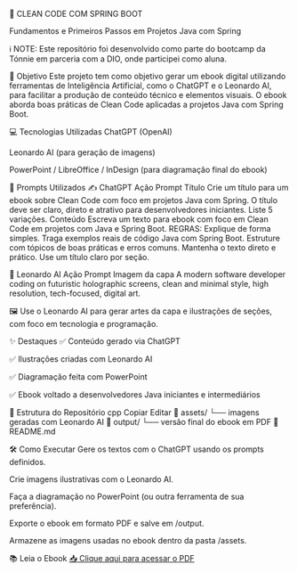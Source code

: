 📘 CLEAN CODE COM SPRING BOOT

Fundamentos e Primeiros Passos em Projetos Java com Spring

ℹ️ NOTE: Este repositório foi desenvolvido como parte do bootcamp da Tónnie em parceria com a DIO, onde participei como aluna.

🎯 Objetivo
Este projeto tem como objetivo gerar um ebook digital utilizando ferramentas de Inteligência Artificial, como o ChatGPT e o Leonardo AI, para facilitar a produção de conteúdo técnico e elementos visuais. O ebook aborda boas práticas de Clean Code aplicadas a projetos Java com Spring Boot.

💻 Tecnologias Utilizadas
ChatGPT (OpenAI)

Leonardo AI (para geração de imagens)

PowerPoint / LibreOffice / InDesign (para diagramação final do ebook)

🧠 Prompts Utilizados
✍️ ChatGPT
Ação	Prompt
Título	Crie um título para um ebook sobre Clean Code com foco em projetos Java com Spring. O título deve ser claro, direto e atrativo para desenvolvedores iniciantes. Liste 5 variações.
Conteúdo	Escreva um texto para ebook com foco em Clean Code em projetos com Java e Spring Boot. REGRAS: Explique de forma simples. Traga exemplos reais de código Java com Spring Boot. Estruture com tópicos de boas práticas e erros comuns. Mantenha o texto direto e prático. Use um título claro por seção.

🎨 Leonardo AI
Ação	Prompt
Imagem da capa	A modern software developer coding on futuristic holographic screens, clean and minimal style, high resolution, tech-focused, digital art.

🖼️ Use o Leonardo AI para gerar artes da capa e ilustrações de seções, com foco em tecnologia e programação.

✨ Destaques
✅ Conteúdo gerado via ChatGPT

✅ Ilustrações criadas com Leonardo AI

✅ Diagramação feita com PowerPoint

✅ Ebook voltado a desenvolvedores Java iniciantes e intermediários

📁 Estrutura do Repositório
cpp
Copiar
Editar
📁 assets/
   └── imagens geradas com Leonardo AI
📁 output/
   └── versão final do ebook em PDF
📄 README.md

🛠️ Como Executar
Gere os textos com o ChatGPT usando os prompts definidos.

Crie imagens ilustrativas com o Leonardo AI.

Faça a diagramação no PowerPoint (ou outra ferramenta de sua preferência).

Exporte o ebook em formato PDF e salve em /output.

Armazene as imagens usadas no ebook dentro da pasta /assets.


📚 Leia o Ebook
 [📥 Clique aqui para acessar o PDF](https://github.com/gmgessicamayara/prompts-para-criar-ebook/blob/main/CLEAN%20CODE%20COM%20SPRING%20BOOT%20Fundamentos%20e%20Primeiros%20Passos%20emProjetos%20Java%20com%20Spring.pdf)

 
